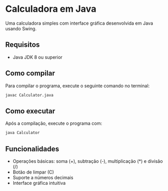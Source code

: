 # Calculadora em Java

Uma calculadora simples com interface gráfica desenvolvida em Java usando Swing.

## Requisitos

- Java JDK 8 ou superior

## Como compilar

Para compilar o programa, execute o seguinte comando no terminal:

```bash
javac Calculator.java
```

## Como executar

Após a compilação, execute o programa com:

```bash
java Calculator
```

## Funcionalidades

- Operações básicas: soma (+), subtração (-), multiplicação (*) e divisão (/)
- Botão de limpar (C)
- Suporte a números decimais
- Interface gráfica intuitiva 